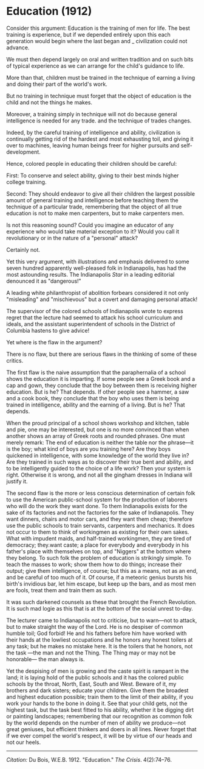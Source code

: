 <!--
title:   Education
author:  Du Bois, W.E.B.
journal: The Crisis
year:    1912
volume:  4
issue:   2
pages:   74-76
-->

# Education (1912)

Consider this argument: Education is the training of men for life. The best training is experience, but if we depended entirely upon this each generation would begin where the last began and _ civilization could not advance. 

We must then depend largely on oral and written tradition and on such bits of typical experience as we can arrange for the child's guidance to life. 

More than that, children must be trained in the technique of earning a living and doing their part of the world's work. 

But no training in technique must forget that the object of education is the child and not the things he makes. 

Moreover, a training simply in technique will not do because general intelligence is needed for any trade. and the technique of trades changes. 

Indeed, by the careful training of intelligence and ability, civilization is continually getting rid of the hardest and most exhausting toil, and giving it over to machines, leaving human beings freer for higher pursuits and  self-development. 

Hence, colored people in educating their children should be careful: 

First: To conserve and select ability, giving to their best minds higher college training. 

Second: They should endeavor to give all their children the largest possible amount of general training and intelligence before teaching them the technique of a particular trade, remembering that the object of all true education is not to make men carpenters, but to make carpenters men. 

Is not this reasoning sound? Could you imagine an educator of any experience who would take material exception to it? Would you call it revolutionary or in the nature of a "personal" attack? 

Certainly not. 

Yet this very argument, with illustrations and emphasis delivered to some seven hundred apparently well-pleased folk in Indianapolis, has had the most astounding results. The Indianapolis *Star* in a leading editorial denounced it as "dangerous!" 

A leading white philanthropist of abolition forbears considered it not only "misleading" and "mischievous" but a covert and damaging personal attack! 

The supervisor of the colored schools of Indianapolis wrote to express regret that the lecture had seemed to attack his school curriculum and ideals, and the assistant superintendent of schools in the District of Columbia hastens to give advice! 

Yet where is the flaw in the argument? 

There is no flaw, but there are serious flaws in the thinking of some of these critics. 

The first flaw is the naive assumption that the paraphernalia of a school shows the education it is imparting. If some people see a Greek book and a cap and gown, they conclude that the boy between them is receiving higher education. But is he? That depends. If other people see a hammer, a saw and a cook book, they conclude that the boy who uses them is being trained in intélligence, ability and the earning of a living. But is he? That depends. 

When the proud principal of a school shows workshop and kitchen, table and pie, one may be interested, but one is no more convinced than when another shows an array of Greek roots and rounded phrases. One must merely remark: The end of education is neither the table nor the phrase—it is the boy; what kind of boys are you training here? Are they boys quickened in intelligence, with some knowledge of the world they live in? Are they trained in such ways as to discover their true bent and ability, and to be intelligently guided to the choice of a life work? Then your system is right. Otherwise it is wrong, and not all the gingham dresses in Indiana will justify it. 

The second flaw is the more or less conscious determination of certain folk to use the American public-school system for the production of laborers who will do the work they want done. To them Indianapolis exists for the sake of its factories and not the factories for the sake of Indianapolis. They want dinners, chairs and motor cars, and they want them cheap; therefore use the public schools to train servants, carpenters and mechanics. It does not occur to them to think of workingmen as existing for their own sakes. What with impudent maids, and half-trained workingmen, they are tired of democracy; they.want caste; a place for everybody and everybody in his father's place with themselves on top, and "Niggers" at the bottom where they belong. To such folk the problem of education is strikingly simple. To teach the masses to work; show them how to do things; increase their output; give them intelligence, of course; but this as a means, not as an end, and be careful of too much of it. Of course, if a meteoric genius bursts his birth's invidious bar, let him escape, but keep up the bars, and as most men are fools, treat them and train them as such. 

It was such darkened counsels as these that brought the French Revolution. It is such mad logie as this that is at the bottom of the social unrest to-day. 

The lecturer came to Indianapolis not to criticise, but to warn—not to attack, but to make straight the way of the Lord. He is no despiser of common humble toil; God forbid! He and his fathers before him have worked with their hands at the lowliest occupations and he honors any honest toilers at any task; but he makes no mistake here. It is the toilers that he honors, not the task —the man and not the Thing. The Thing may or may not be honorable— the man always is. 

Yet the despising of men is growing and the caste spirit is rampant in the land; it is laying hold of the public schools and it has the colored public schools by the throat, North, East, South and West. Beware of it, my brothers and dark sisters; educate your children. Give them the broadest and highest education possible; train them to the limit of their ability, if you work your hands to the bone in doing it. See that your child gets, not the highest task, but the task best fitted to his ability, whether it be digging dirt or painting landscapes; remembering that our recognition as common folk by the world depends on the number of men of ability we produce—not great geniuses, but efficient thinkers and doers in all lines. Never forget that if we ever compel the world's respect, it will be by virtue of our heads and not our heels. 

______________
*Citation:* Du Bois, W.E.B. 1912. "Education." *The Crisis*. 4(2):74&ndash;76.